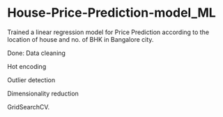 # House-Price-Prediction-model_ML
Trained a linear regression model for Price Prediction according to the location of house and no. of BHK in Bangalore city. 


Done:
Data cleaning 

Hot encoding 

Outlier detection

Dimensionality reduction

GridSearchCV.
